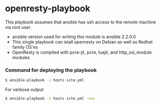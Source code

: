 # openresty-playbook

This playbook assumes that ansible has ssh access to the remote machine via root user.

  - ansible version used for writing this module is ansible 2.2.0.0
  - This single playbook can istall openresty on Debian as well as Redhat family OS'es
  - OpenResty is compiled with pcre-jit, pcre, luajit, and http_ssl_module modules

### Command for deploying the playbook 
```sh
$ ansible-playbook -i hosts site.yml
```

For verbose output

```sh
$ ansible-playbook -i hosts site.yml -vvv
```
